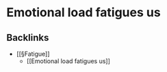 # Emotional load fatigues us

## Backlinks
* [[§Fatigue]]
	* [[Emotional load fatigues us]]

<!-- #p1 -->

<!-- {BearID:3288489A-022D-4770-9C91-FC0E4CCA2F2D-35261-000070425B14F7ED} -->
